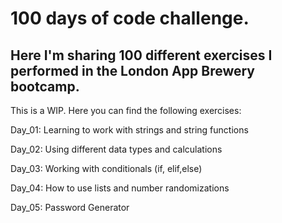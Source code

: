 # 100 days of code challenge. 

## Here I'm sharing 100 different exercises I performed in the London App Brewery bootcamp.

This is a WIP. Here you can find the following exercises:

Day_01: Learning to work with strings and string functions

Day_02: Using different data types and calculations

Day_03: Working with conditionals (if, elif,else)

Day_04: How to use lists and number randomizations 

Day_05: Password Generator

